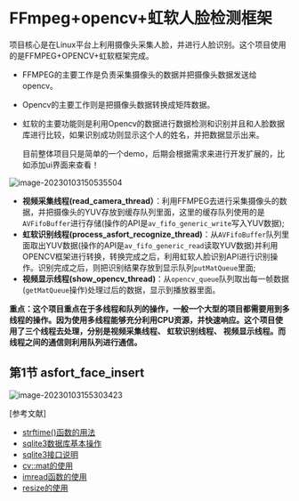 # FFmpeg+opencv+虹软人脸检测框架

项目核心是在Linux平台上利用摄像头采集人脸，并进行人脸识别。这个项目使用的是FFMPEG+OPENCV+虹软框架完成。

- FFMPEG的主要工作是负责采集摄像头的数据并把摄像头数据发送给opencv。

- Opencv的主要工作则是把摄像头数据转换成矩阵数据。

- 虹软的主要功能则是利用Opencv的数据进行数据检测和识别并且和人脸数据库进行比较，如果识别成功则显示这个人的姓名，并把数据显示出来。

  目前整体项目只是简单的一个demo，后期会根据需求来进行开发扩展的，比如添加ui界面来查看！

![image-20230103150535504](https://pic-1304959529.cos.ap-guangzhou.myqcloud.com/DB/image-20230103150535504.png)

- **视频采集线程(read_camera_thread）**：利用FFMPEG去进行采集摄像头的数据，并把摄像头的YUV存放到缓存队列里面，这里的缓存队列使用的是`AVFifoBuffer`进行存储(操作的API是`av_fifo_generic_write`写入YUV数据);
- **虹软识别线程(process_asfort_recognize_thread)**：从`AVFifoBuffer`队列里面取出YUV数据(操作的API是`av_fifo_generic_read`读取YUV数据)并利用OPENCV框架进行转换，转换完成之后，利用虹软人脸识别API进行识别操作。识别完成之后，则把识别结果存放到显示队列`putMatQueue`里面;
- **视频显示线程(show_opencv_thread)**：从`opencv_queue`队列取出每一帧数据(`getMatQueue`操作)处理过后的数据，显示到播放器里面。

**重点：这个项目重点在于多线程和队列的操作，一般一个大型的项目都需要用到多线程的操作。因为使用多线程能够充分利用CPU资源，并快速响应。这个项目使用了三个线程去处理，分别是视频采集线程、 虹软识别线程、 视频显示线程。而线程之间的通信则利用队列进行通信。**



## 第1节 asfort_face_insert

![image-20230103155303423](https://pic-1304959529.cos.ap-guangzhou.myqcloud.com/DB/image-20230103155303423.png)

[参考文献]

- [strftime()函数的用法](https://blog.csdn.net/lwmjm/article/details/8156648)
- [sqlite3数据库基本操作](https://blog.csdn.net/gangtienaner/article/details/119575172?spm=1001.2101.3001.6650.4&utm_medium=distribute.pc_relevant.none-task-blog-2%7Edefault%7EBlogCommendFromBaidu%7Edefault-4-119575172-blog-100712844.pc_relevant_default&depth_1-utm_source=distribute.pc_relevant.none-task-blog-2%7Edefault%7EBlogCommendFromBaidu%7Edefault-4-119575172-blog-100712844.pc_relevant_default&utm_relevant_index=9)
- [sqlite3接口说明](https://xiaoyege.blog.csdn.net/article/details/86484547?spm=1001.2101.3001.6650.12&utm_medium=distribute.pc_relevant.none-task-blog-2%7Edefault%7EBlogCommendFromBaidu%7Edefault-12-86484547-blog-6530529.pc_relevant_multi_platform_whitelistv2_ad_hc&depth_1-utm_source=distribute.pc_relevant.none-task-blog-2%7Edefault%7EBlogCommendFromBaidu%7Edefault-12-86484547-blog-6530529.pc_relevant_multi_platform_whitelistv2_ad_hc&utm_relevant_index=20)
- [cv::mat的使用](https://blog.csdn.net/czsnooker/article/details/118345494)
- [imread函数的使用](https://blog.csdn.net/aijie099/article/details/104392143)
- [resize的使用](https://yangyongli.blog.csdn.net/article/details/121449412?spm=1001.2101.3001.6650.4&utm_medium=distribute.pc_relevant.none-task-blog-2%7Edefault%7ECTRLIST%7Edefault-4-121449412-blog-114271178.pc_relevant_multi_platform_whitelistv1_exp2&depth_1-utm_source=distribute.pc_relevant.none-task-blog-2%7Edefault%7ECTRLIST%7Edefault-4-121449412-blog-114271178.pc_relevant_multi_platform_whitelistv1_exp2&utm_relevant_index=6)